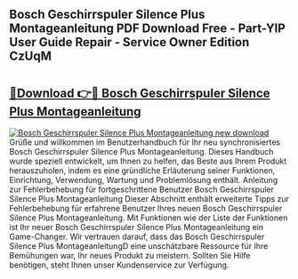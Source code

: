 ## Bosch Geschirrspuler Silence Plus Montageanleitung PDF Download Free - Part-YlP User Guide Repair - Service Owner Edition CzUqM

# <h2><a href="http://df8drxr.blite.top/?on=Bosch+Geschirrspuler+Silence+Plus+Montageanleitung">🔗Download 👉🔴 Bosch Geschirrspuler Silence Plus Montageanleitung</a></h2>

[![Bosch Geschirrspuler Silence Plus Montageanleitung new download](https://i.imgur.com/lujVjoI.png)](http://df8drxr.blite.top/?on=Bosch+Geschirrspuler+Silence+Plus+Montageanleitung)
Grüße und willkommen im Benutzerhandbuch für Ihr neu synchronisiertes Bosch Geschirrspuler Silence Plus Montageanleitung. Dieses Handbuch wurde speziell entwickelt, um Ihnen zu helfen, das Beste aus Ihrem Produkt herauszuholen, indem es eine gründliche Erläuterung seiner Funktionen, Einrichtung, Verwendung, Wartung und Problemlösung enthält. Anleitung zur Fehlerbehebung für fortgeschrittene Benutzer Bosch Geschirrspuler Silence Plus Montageanleitung Dieser Abschnitt enthält erweiterte Tipps zur Fehlerbehebung für erfahrene Benutzer Ihres neuen Bosch Geschirrspuler Silence Plus Montageanleitung. Mit Funktionen wie der Liste der Funktionen ist Ihr neuer Bosch Geschirrspuler Silence Plus Montageanleitung ein Game-Changer. Wir vertrauen darauf, dass das Bosch Geschirrspuler Silence Plus MontageanleitungD eine unschätzbare Ressource für Ihre Bemühungen war, Ihr neues Produkt zu meistern. Sollten Sie Hilfe benötigen, steht Ihnen unser Kundenservice zur Verfügung.
